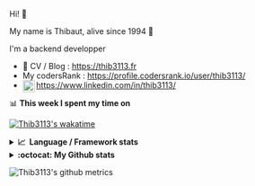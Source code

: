 Hi! 👋

My name is Thibaut, alive since 1994 🍷

I'm a backend developper

-   📝 CV / Blog : https://thib3113.fr
-   My codersRank : https://profile.codersrank.io/user/thib3113/
-   <a href="https://www.linkedin.com/in/thib3113/"><img align="left" alt="Thib3113's Linkedin" width="21px" src="https://raw.githubusercontent.com/peterthehan/peterthehan/master/assets/linkedin.svg" /></a> https://www.linkedin.com/in/thib3113/

📊 **This week I spent my time on**

[![Thib3113's wakatime](https://github-readme-stats.vercel.app/api/wakatime?username=thib3113&layout=default&theme=dracula&langs_count=6&hide_title=true&hide_border=true)](https://wakatime.com/@thib3113)

<details>
  <summary><b>📈&nbsp;&nbsp;Language&nbsp;/&nbsp;Framework stats</b></summary>
  <br/>  
  <a href='https://profile.codersrank.io/user/thib3113/'>
  <img src='http://cr-skills-chart-widget.azurewebsites.net/api/api?username=thib3113&padding=30&skills=php,batchfile,javascript,less,mysql,reactjs,scss,shell,typescript,vue'>
  </a>
</details>

<details>
  <summary><b>:octocat: My Github stats</b></summary>
  <br/>  
  
  <img src="https://github-readme-stats.vercel.app/api?username=thib3113&theme=dracula&show_icons=true&" alt="Thib3113's GitHub stats" />

<!--START_SECTION:activity-->

1. 🎉 Merged PR [#52](https://github.com/thib3113/unifi-blockips-srv/pull/52) in [thib3113/unifi-blockips-srv](https://github.com/thib3113/unifi-blockips-srv)
2. 🎉 Merged PR [#230](https://github.com/thib3113/unifi-client/pull/230) in [thib3113/unifi-client](https://github.com/thib3113/unifi-client)
3. 🎉 Merged PR [#227](https://github.com/thib3113/unifi-client/pull/227) in [thib3113/unifi-client](https://github.com/thib3113/unifi-client)
4. 🎉 Merged PR [#50](https://github.com/thib3113/unifi-blockips-srv/pull/50) in [thib3113/unifi-blockips-srv](https://github.com/thib3113/unifi-blockips-srv)
5. ❌ Closed PR [#223](https://github.com/thib3113/unifi-client/pull/223) in [thib3113/unifi-client](https://github.com/thib3113/unifi-client)
 <!--END_SECTION:activity-->

</details>

![Thib3113's github metrics](https://gist.githubusercontent.com/thib3113/83a96e16f8bca103f1b0e376186c66ec/raw/github-metrics.svg)
